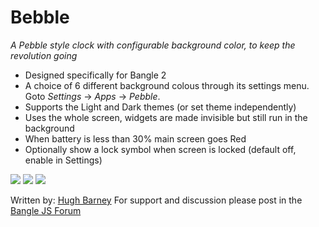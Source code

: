 # Bebble

*A Pebble style clock with configurable background color, to keep the revolution going*

* Designed specifically for Bangle 2
* A choice of 6 different background colous through its settings menu. Goto *Settings* &rarr; *Apps* &rarr; *Pebble*.
* Supports the Light and Dark themes (or set theme independently)
* Uses the whole screen, widgets are made invisible but still run in the background
* When battery is less than 30% main screen goes Red
* Optionally show a lock symbol when screen is locked (default off, enable in Settings)

![](pebble_screenshot.png)
![](pebble_screenshot2.png)
![](pebble_screenshot3.png)

Written by: [Hugh Barney](https://github.com/hughbarney)  For support and discussion please post in the [Bangle JS Forum](http://forum.espruino.com/microcosms/1424/)
